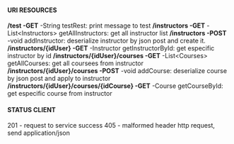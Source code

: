 #### URI RESOURCES
**/test -GET** -String testRest: print message to test
**/instructors -GET** -List&lt;Instructors&gt; getAllInstructors: get all instructor list
**/instructors -POST** -void addInstructor: deserialize instructor by json post and create it.
**/instructors/{idUser} -GET** -Instructor getInstructorById: get especific instructor by id
**/instructors/{idUser}/courses -GET** -List&lt;Courses&gt; getAllCourses: get all coursees from instructor
**/instructors/{idUser}/courses -POST** -void addCourse: deserialize course by json post and apply to instructor
**/instructors/{idUser}/courses/{idCourse} -GET** -Course getCourseById: get especific course from instructor


#### STATUS CLIENT
201 - request to service success
405 - malformed header http request, send application/json
